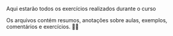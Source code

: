 Aqui estarão todos os exercícios realizados durante o curso

Os arquivos contém resumos, anotações sobre aulas, exemplos, comentários e exercícios. 👨‍🎓
